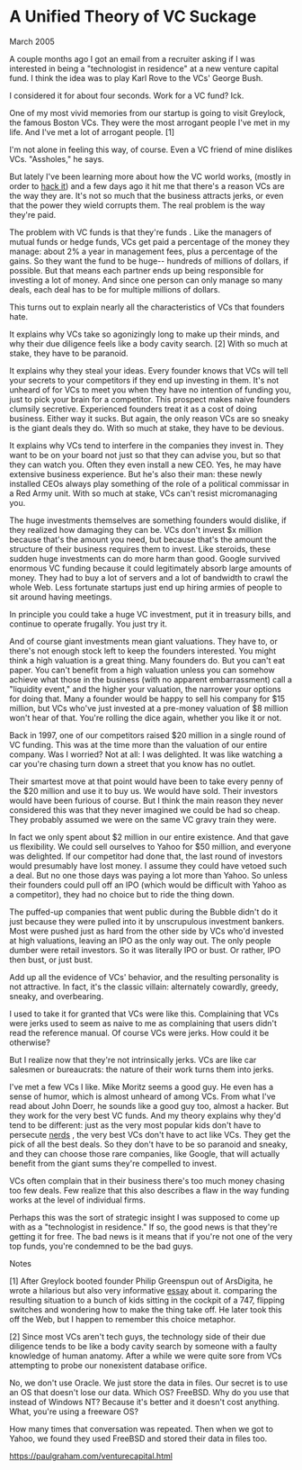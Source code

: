 # A Unified Theory of VC Suckage

March 2005

A couple months ago I got an email from a recruiter asking if I was interested in being a "technologist in residence" at a new venture capital fund. I think the idea was to play Karl Rove to the VCs' George Bush.

I considered it for about four seconds. Work for a VC fund? Ick.

One of my most vivid memories from our startup is going to visit Greylock, the famous Boston VCs. They were the most arrogant people I've met in my life. And I've met a lot of arrogant people. [1]

I'm not alone in feeling this way, of course. Even a VC friend of mine dislikes VCs. "Assholes," he says.

But lately I've been learning more about how the VC world works, (mostly in order to [hack it](https://paulgraham.com/summerfounder.html)) and a few days ago it hit me that there's a reason VCs are the way they are. It's not so much that the business attracts jerks, or even that the power they wield corrupts them. The real problem is the way they're paid.

The problem with VC funds is that they're funds . Like the managers of mutual funds or hedge funds, VCs get paid a percentage of the money they manage: about 2% a year in management fees, plus a percentage of the gains. So they want the fund to be huge-- hundreds of millions of dollars, if possible. But that means each partner ends up being responsible for investing a lot of money. And since one person can only manage so many deals, each deal has to be for multiple millions of dollars.

This turns out to explain nearly all the characteristics of VCs that founders hate.

It explains why VCs take so agonizingly long to make up their minds, and why their due diligence feels like a body cavity search. [2] With so much at stake, they have to be paranoid.

It explains why they steal your ideas. Every founder knows that VCs will tell your secrets to your competitors if they end up investing in them. It's not unheard of for VCs to meet you when they have no intention of funding you, just to pick your brain for a competitor. This prospect makes naive founders clumsily secretive. Experienced founders treat it as a cost of doing business. Either way it sucks. But again, the only reason VCs are so sneaky is the giant deals they do. With so much at stake, they have to be devious.

It explains why VCs tend to interfere in the companies they invest in. They want to be on your board not just so that they can advise you, but so that they can watch you. Often they even install a new CEO. Yes, he may have extensive business experience. But he's also their man: these newly installed CEOs always play something of the role of a political commissar in a Red Army unit. With so much at stake, VCs can't resist micromanaging you.

The huge investments themselves are something founders would dislike, if they realized how damaging they can be. VCs don't invest $x million because that's the amount you need, but because that's the amount the structure of their business requires them to invest. Like steroids, these sudden huge investments can do more harm than good. Google survived enormous VC funding because it could legitimately absorb large amounts of money. They had to buy a lot of servers and a lot of bandwidth to crawl the whole Web. Less fortunate startups just end up hiring armies of people to sit around having meetings.

In principle you could take a huge VC investment, put it in treasury bills, and continue to operate frugally. You just try it.

And of course giant investments mean giant valuations. They have to, or there's not enough stock left to keep the founders interested. You might think a high valuation is a great thing. Many founders do. But you can't eat paper. You can't benefit from a high valuation unless you can somehow achieve what those in the business (with no apparent embarrassment) call a "liquidity event," and the higher your valuation, the narrower your options for doing that. Many a founder would be happy to sell his company for $15 million, but VCs who've just invested at a pre-money valuation of $8 million won't hear of that. You're rolling the dice again, whether you like it or not.

Back in 1997, one of our competitors raised $20 million in a single round of VC funding. This was at the time more than the valuation of our entire company. Was I worried? Not at all: I was delighted. It was like watching a car you're chasing turn down a street that you know has no outlet.

Their smartest move at that point would have been to take every penny of the $20 million and use it to buy us. We would have sold. Their investors would have been furious of course. But I think the main reason they never considered this was that they never imagined we could be had so cheap. They probably assumed we were on the same VC gravy train they were.

In fact we only spent about $2 million in our entire existence. And that gave us flexibility. We could sell ourselves to Yahoo for $50 million, and everyone was delighted. If our competitor had done that, the last round of investors would presumably have lost money. I assume they could have vetoed such a deal. But no one those days was paying a lot more than Yahoo. So unless their founders could pull off an IPO (which would be difficult with Yahoo as a competitor), they had no choice but to ride the thing down.

The puffed-up companies that went public during the Bubble didn't do it just because they were pulled into it by unscrupulous investment bankers. Most were pushed just as hard from the other side by VCs who'd invested at high valuations, leaving an IPO as the only way out. The only people dumber were retail investors. So it was literally IPO or bust. Or rather, IPO then bust, or just bust.

Add up all the evidence of VCs' behavior, and the resulting personality is not attractive. In fact, it's the classic villain: alternately cowardly, greedy, sneaky, and overbearing.

I used to take it for granted that VCs were like this. Complaining that VCs were jerks used to seem as naive to me as complaining that users didn't read the reference manual. Of course VCs were jerks. How could it be otherwise?

But I realize now that they're not intrinsically jerks. VCs are like car salesmen or bureaucrats: the nature of their work turns them into jerks.

I've met a few VCs I like. Mike Moritz seems a good guy. He even has a sense of humor, which is almost unheard of among VCs. From what I've read about John Doerr, he sounds like a good guy too, almost a hacker. But they work for the very best VC funds. And my theory explains why they'd tend to be different: just as the very most popular kids don't have to persecute [nerds](https://paulgraham.com/nerds.html) , the very best VCs don't have to act like VCs. They get the pick of all the best deals. So they don't have to be so paranoid and sneaky, and they can choose those rare companies, like Google, that will actually benefit from the giant sums they're compelled to invest.

VCs often complain that in their business there's too much money chasing too few deals. Few realize that this also describes a flaw in the way funding works at the level of individual firms.

Perhaps this was the sort of strategic insight I was supposed to come up with as a "technologist in residence." If so, the good news is that they're getting it for free. The bad news is it means that if you're not one of the very top funds, you're condemned to be the bad guys.

Notes

[1] After Greylock booted founder Philip Greenspun out of ArsDigita, he wrote a hilarious but also very informative [essay](http://www.waxy.org/random/arsdigita/) about it. comparing the resulting situation to a bunch of kids sitting in the cockpit of a 747, flipping switches and wondering how to make the thing take off. He later took this off the Web, but I happen to remember this choice metaphor.

[2] Since most VCs aren't tech guys, the technology side of their due diligence tends to be like a body cavity search by someone with a faulty knowledge of human anatomy. After a while we were quite sore from VCs attempting to probe our nonexistent database orifice.

No, we don't use Oracle. We just store the data in files. Our secret is to use an OS that doesn't lose our data. Which OS? FreeBSD. Why do you use that instead of Windows NT? Because it's better and it doesn't cost anything. What, you're using a freeware OS?

How many times that conversation was repeated. Then when we got to Yahoo, we found they used FreeBSD and stored their data in files too.

https://paulgraham.com/venturecapital.html
